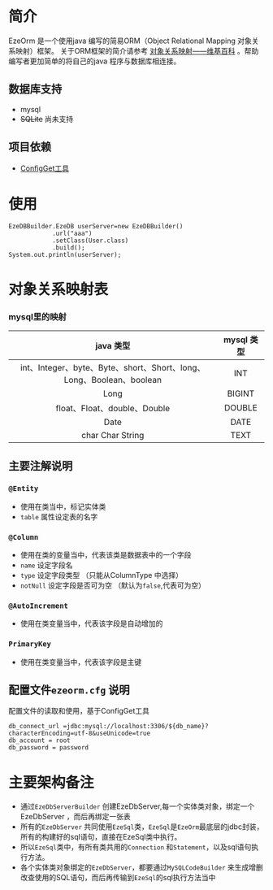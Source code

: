 # 简介
EzeOrm 是一个使用java 编写的简易ORM（Object Relational Mapping 对象关系映射）框架。 关于ORM框架的简介请参考  [对象关系映射——维基百科](https://zh.wikipedia.org/wiki/%E5%AF%B9%E8%B1%A1%E5%85%B3%E7%B3%BB%E6%98%A0%E5%B0%84) 。帮助编写者更加简单的将自己的java 程序与数据库相连接。

## 数据库支持
 - mysql
 - ~~SQLite~~ 尚未支持

## 项目依赖
 - [ConfigGet工具](https://github.com/Ericwyn/JavaUtil/blob/master/src/ConfigGet/README.md)
  
# 使用
    EzeDBBuilder.EzeDB userServer=new EzeDBBuilder()
                .url("aaa")
                .setClass(User.class)
                .build();
    System.out.println(userServer);

# 对象关系映射表
### **mysql**里的映射
    
|    java 类型    | mysql 类型 |
| :--: | :--: |
| int、Integer、byte、Byte、short、Short、long、Long、Boolean、boolean |  INT |
| Long       |  BIGINT |
| float、Float、double、Double       |  DOUBLE |
| Date       |  DATE |
| char Char String       |  TEXT |

## 主要注解说明
### `@Entity`
 - 使用在类当中，标记实体类
 - `table` 属性设定表的名字
### `@Column`
 - 使用在类的变量当中，代表该类是数据表中的一个字段
 - `name` 设定字段名
 - `type` 设定字段类型  （只能从ColumnType 中选择）
 - `notNull` 设定字段是否可为空 （默认为`false`,代表可为空）
### `@AutoIncrement`
 - 使用在类变量当中，代表该字段是自动增加的
### `PrimaryKey`
 - 使用在类变量当中，代表该字段是主键
 

## 配置文件`ezeorm.cfg` 说明
配置文件的读取和使用，基于ConfigGet工具

    db_connect_url =jdbc:mysql://localhost:3306/${db_name}?characterEncoding=utf-8&useUnicode=true
    db_account = root 
    db_password = password 


# 主要架构备注
 - 通过`EzeDbServerBuilder` 创建EzeDbServer,每一个实体类对象，绑定一个EzeDbServer ，而后再绑定一张表
 - 所有的`EzeDbServer` 共同使用`EzeSql`类，`EzeSql`是`EzeOrm`最底层的jdbc封装，所有的构建好的sql语句，直接在EzeSql类中执行。
 - 所以`EzeSql`类中，有所有类共用的`Connection` 和`Statement`，以及sql语句执行方法。
 - 各个实体类对象绑定的`EzeDbServer`，都要通过`MySQLCodeBuilder` 来生成增删改查使用的SQL语句，而后再传输到`EzeSql`的sql执行方法当中

  